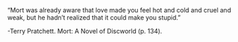 “Mort was already aware that love made you feel hot and cold and cruel and weak, but he hadn’t realized that it could make you stupid.”

-Terry Pratchett. Mort: A Novel of Discworld (p. 134). 
